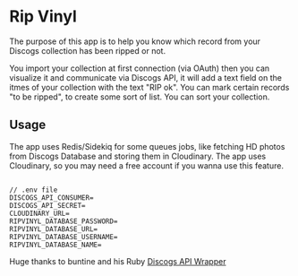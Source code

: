 # Rip Vinyl

The purpose of this app is to help you know which record from your Discogs collection has been ripped or not.

You import your collection at first connection (via OAuth) then you can visualize it and communicate via Discogs API, it will add a text field on the itmes of your collection with the text "RIP ok".
You can mark certain records "to be ripped", to create some sort of list.
You can sort your collection.

## Usage

The app uses Redis/Sidekiq for some queues jobs, like fetching HD photos from Discogs Database and storing them in Cloudinary.
The app uses Cloudinary, so you may need a free account if you wanna use this feature.

``` plain

// .env file
DISCOGS_API_CONSUMER=
DISCOGS_API_SECRET=
CLOUDINARY_URL=
RIPVINYL_DATABASE_PASSWORD=
RIPVINYL_DATABASE_URL=
RIPVINYL_DATABASE_USERNAME=
RIPVINYL_DATABASE_NAME=
```

Huge thanks to buntine and his Ruby [Discogs API Wrapper](https://github.com/buntine/discog)
